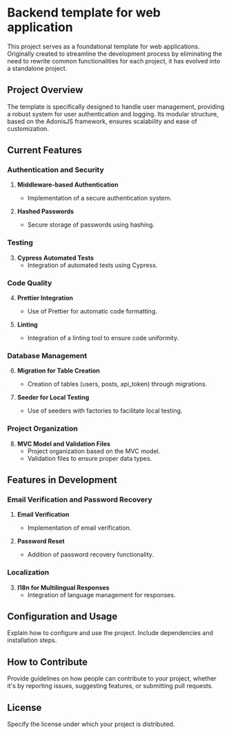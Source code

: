 # Backend template for web application

This project serves as a foundational template for web applications. Originally created to streamline the development process by eliminating the need to rewrite common functionalities for each project, it has evolved into a standalone project.

## Project Overview

The template is specifically designed to handle user management, providing a robust system for user authentication and logging. Its modular structure, based on the AdonisJS framework, ensures scalability and ease of customization.

## Current Features

### Authentication and Security
1. **Middleware-based Authentication**
   - Implementation of a secure authentication system.

2. **Hashed Passwords**
   - Secure storage of passwords using hashing.

### Testing
3. **Cypress Automated Tests**
   - Integration of automated tests using Cypress.

### Code Quality
4. **Prettier Integration**
   - Use of Prettier for automatic code formatting.

5. **Linting**
   - Integration of a linting tool to ensure code uniformity.

### Database Management
6. **Migration for Table Creation**
   - Creation of tables (users, posts, api_token) through migrations.

7. **Seeder for Local Testing**
   - Use of seeders with factories to facilitate local testing.

### Project Organization
8. **MVC Model and Validation Files**
   - Project organization based on the MVC model.
   - Validation files to ensure proper data types.

## Features in Development

### Email Verification and Password Recovery
1. **Email Verification**
   - Implementation of email verification.

2. **Password Reset**
   - Addition of password recovery functionality.

### Localization
3. **I18n for Multilingual Responses**
   - Integration of language management for responses.

## Configuration and Usage

Explain how to configure and use the project. Include dependencies and installation steps.

## How to Contribute

Provide guidelines on how people can contribute to your project, whether it's by reporting issues, suggesting features, or submitting pull requests.

## License

Specify the license under which your project is distributed.
